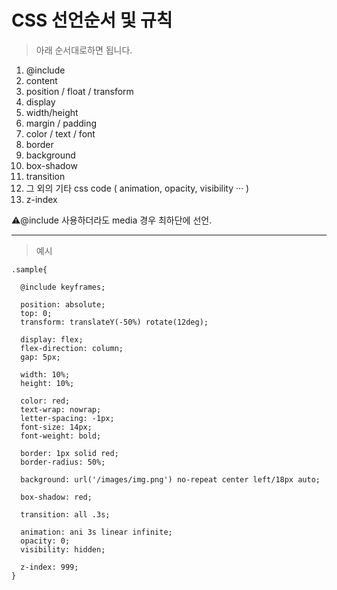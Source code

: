 
# CSS 선언순서 및 규칙



>아래 순서대로하면 됩니다.
  1. @include
  2. content
  3. position / float / transform
  4. display
  5. width/height
  6. margin / padding
  7. color / text / font
  8. border
  9. background
  10. box-shadow
  11. transition
  12. 그 외의 기타 css code ( animation, opacity, visibility ··· )
  13. z-index


⚠️@include 사용하더라도 media 경우 최하단에 선언.

****

>예시
`````````
.sample{

  @include keyframes;

  position: absolute;
  top: 0;
  transform: translateY(-50%) rotate(12deg);

  display: flex;
  flex-direction: column;
  gap: 5px;

  width: 10%;
  height: 10%;

  color: red;
  text-wrap: nowrap;
  letter-spacing: -1px;
  font-size: 14px;
  font-weight: bold;

  border: 1px solid red;
  border-radius: 50%;

  background: url('/images/img.png') no-repeat center left/18px auto;

  box-shadow: red;

  transition: all .3s;

  animation: ani 3s linear infinite;
  opacity: 0;
  visibility: hidden;
  
  z-index: 999; 
}

`````````
